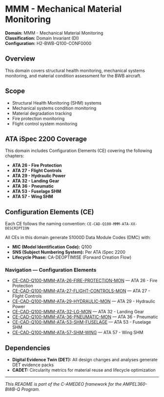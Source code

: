 # MMM - Mechanical Material Monitoring

**Domain:** MMM - Mechanical Material Monitoring  
**Classification:** Domain Invariant (DI)  
**Configuration:** H2-BWB-Q100-CONF0000  

## Overview

This domain covers structural health monitoring, mechanical systems monitoring, and material condition assessment for the BWB aircraft.

## Scope

- Structural Health Monitoring (SHM) systems
- Mechanical systems condition monitoring
- Material degradation tracking
- Fire protection monitoring
- Flight control system monitoring

## ATA iSpec 2200 Coverage

This domain includes Configuration Elements (CE) covering the following chapters:

- **ATA 26 - Fire Protection**
- **ATA 27 - Flight Controls**
- **ATA 29 - Hydraulic Power**
- **ATA 32 - Landing Gear**
- **ATA 36 - Pneumatic**
- **ATA 53 - Fuselage SHM**
- **ATA 57 - Wing SHM**

## Configuration Elements (CE)

Each CE follows the naming convention: `CE-CAD-Q100-MMM-ATA-XX-DESCRIPTION`

All CEs in this domain generate S1000D Data Module Codes (DMC) with:
- **MIC (Model Identification Code):** Q100
- **SNS (Subject Numbering System):** Per ATA iSpec 2200
- **Lifecycle Phase:** CA-DEOPTIMISE (Forward Creation Flow)

### Navigation — Configuration Elements

* [CE-CAD-Q100-MMM-ATA-26-FIRE-PROTECTION-MON](https://github.com/Robbbo-T/Robbbo-T/tree/main/C-AMEDEO-FRAMEWORK/CA-DEOPTIMISE/CAD-DESIGN/H2-BWB-Q100-CONF0000/MMM-MECHANICAL_MATERIAL_MONITORING/CE-CAD-Q100-MMM-ATA-26-FIRE-PROTECTION-MON) — ATA 26 - Fire Protection
* [CE-CAD-Q100-MMM-ATA-27-FLIGHT-CONTROLS-MON](https://github.com/Robbbo-T/Robbbo-T/tree/main/C-AMEDEO-FRAMEWORK/CA-DEOPTIMISE/CAD-DESIGN/H2-BWB-Q100-CONF0000/MMM-MECHANICAL_MATERIAL_MONITORING/CE-CAD-Q100-MMM-ATA-27-FLIGHT-CONTROLS-MON) — ATA 27 - Flight Controls
* [CE-CAD-Q100-MMM-ATA-29-HYDRAULIC-MON](https://github.com/Robbbo-T/Robbbo-T/tree/main/C-AMEDEO-FRAMEWORK/CA-DEOPTIMISE/CAD-DESIGN/H2-BWB-Q100-CONF0000/MMM-MECHANICAL_MATERIAL_MONITORING/CE-CAD-Q100-MMM-ATA-29-HYDRAULIC-MON) — ATA 29 - Hydraulic Power
* [CE-CAD-Q100-MMM-ATA-32-LG-MON](https://github.com/Robbbo-T/Robbbo-T/tree/main/C-AMEDEO-FRAMEWORK/CA-DEOPTIMISE/CAD-DESIGN/H2-BWB-Q100-CONF0000/MMM-MECHANICAL_MATERIAL_MONITORING/CE-CAD-Q100-MMM-ATA-32-LG-MON) — ATA 32 - Landing Gear
* [CE-CAD-Q100-MMM-ATA-36-PNEUMATIC-MON](https://github.com/Robbbo-T/Robbbo-T/tree/main/C-AMEDEO-FRAMEWORK/CA-DEOPTIMISE/CAD-DESIGN/H2-BWB-Q100-CONF0000/MMM-MECHANICAL_MATERIAL_MONITORING/CE-CAD-Q100-MMM-ATA-36-PNEUMATIC-MON) — ATA 36 - Pneumatic
* [CE-CAD-Q100-MMM-ATA-53-SHM-FUSELAGE](https://github.com/Robbbo-T/Robbbo-T/tree/main/C-AMEDEO-FRAMEWORK/CA-DEOPTIMISE/CAD-DESIGN/H2-BWB-Q100-CONF0000/MMM-MECHANICAL_MATERIAL_MONITORING/CE-CAD-Q100-MMM-ATA-53-SHM-FUSELAGE) — ATA 53 - Fuselage SHM
* [CE-CAD-Q100-MMM-ATA-57-SHM-WING](https://github.com/Robbbo-T/Robbbo-T/tree/main/C-AMEDEO-FRAMEWORK/CA-DEOPTIMISE/CAD-DESIGN/H2-BWB-Q100-CONF0000/MMM-MECHANICAL_MATERIAL_MONITORING/CE-CAD-Q100-MMM-ATA-57-SHM-WING) — ATA 57 - Wing SHM


## Dependencies

- **Digital Evidence Twin (DET):** All design changes and analyses generate DET evidence packs
- **CADET:** Circularity metrics for material reuse and lifecycle optimization

---

*This README is part of the C-AMEDEO framework for the AMPEL360-BWB-Q Program.*